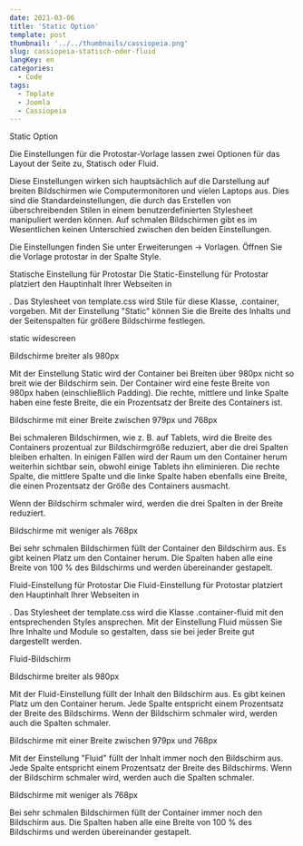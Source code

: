 ```yaml
---
date: 2021-03-06
title: 'Static Option'
template: post
thumbnail: '../../thumbnails/cassiopeia.png'
slug: cassiopeia-statisch-oder-fluid
langKey: en
categories:
  - Code
tags:
  - Tmplate
  - Joomla
  - Cassiopeia
---
```


Static Option

Die Einstellungen für die Protostar-Vorlage lassen zwei Optionen für das Layout der Seite zu, Statisch oder Fluid.

Diese Einstellungen wirken sich hauptsächlich auf die Darstellung auf breiten Bildschirmen wie Computermonitoren und vielen Laptops aus. Dies sind die Standardeinstellungen, die durch das Erstellen von überschreibenden Stilen in einem benutzerdefinierten Stylesheet manipuliert werden können. Auf schmalen Bildschirmen gibt es im Wesentlichen keinen Unterschied zwischen den beiden Einstellungen.

Die Einstellungen finden Sie unter Erweiterungen -> Vorlagen. Öffnen Sie die Vorlage protostar in der Spalte Style.

Statische Einstellung für Protostar
Die Static-Einstellung für Protostar platziert den Hauptinhalt Ihrer Webseiten in <div class="container">. Das Stylesheet von template.css wird Stile für diese Klasse, .container, vorgeben. Mit der Einstellung "Static" können Sie die Breite des Inhalts und der Seitenspalten für größere Bildschirme festlegen.

static widescreen

Bildschirme breiter als 980px

Mit der Einstellung Static wird der Container bei Breiten über 980px nicht so breit wie der Bildschirm sein. Der Container wird eine feste Breite von 980px haben (einschließlich Padding). Die rechte, mittlere und linke Spalte haben eine feste Breite, die ein Prozentsatz der Breite des Containers ist.

Bildschirme mit einer Breite zwischen 979px und 768px

Bei schmaleren Bildschirmen, wie z. B. auf Tablets, wird die Breite des Containers prozentual zur Bildschirmgröße reduziert, aber die drei Spalten bleiben erhalten. In einigen Fällen wird der Raum um den Container herum weiterhin sichtbar sein, obwohl einige Tablets ihn eliminieren. Die rechte Spalte, die mittlere Spalte und die linke Spalte haben ebenfalls eine Breite, die einen Prozentsatz der Größe des Containers ausmacht.

Wenn der Bildschirm schmaler wird, werden die drei Spalten in der Breite reduziert.

Bildschirme mit weniger als 768px

Bei sehr schmalen Bildschirmen füllt der Container den Bildschirm aus. Es gibt keinen Platz um den Container herum. Die Spalten haben alle eine Breite von 100 % des Bildschirms und werden übereinander gestapelt.

Fluid-Einstellung für Protostar
Die Fluid-Einstellung für Protostar platziert den Hauptinhalt Ihrer Webseiten in <div class="container-fluid">. Das Stylesheet der template.css wird die Klasse .container-fluid mit den entsprechenden Styles ansprechen. Mit der Einstellung Fluid müssen Sie Ihre Inhalte und Module so gestalten, dass sie bei jeder Breite gut dargestellt werden.

Fluid-Bildschirm

Bildschirme breiter als 980px

Mit der Fluid-Einstellung füllt der Inhalt den Bildschirm aus. Es gibt keinen Platz um den Container herum. Jede Spalte entspricht einem Prozentsatz der Breite des Bildschirms. Wenn der Bildschirm schmaler wird, werden auch die Spalten schmaler.

Bildschirme mit einer Breite zwischen 979px und 768px

Mit der Einstellung "Fluid" füllt der Inhalt immer noch den Bildschirm aus. Jede Spalte entspricht einem Prozentsatz der Breite des Bildschirms. Wenn der Bildschirm schmaler wird, werden auch die Spalten schmaler.

Bildschirme mit weniger als 768px

Bei sehr schmalen Bildschirmen füllt der Container immer noch den Bildschirm aus. Die Spalten haben alle eine Breite von 100 % des Bildschirms und werden übereinander gestapelt.
